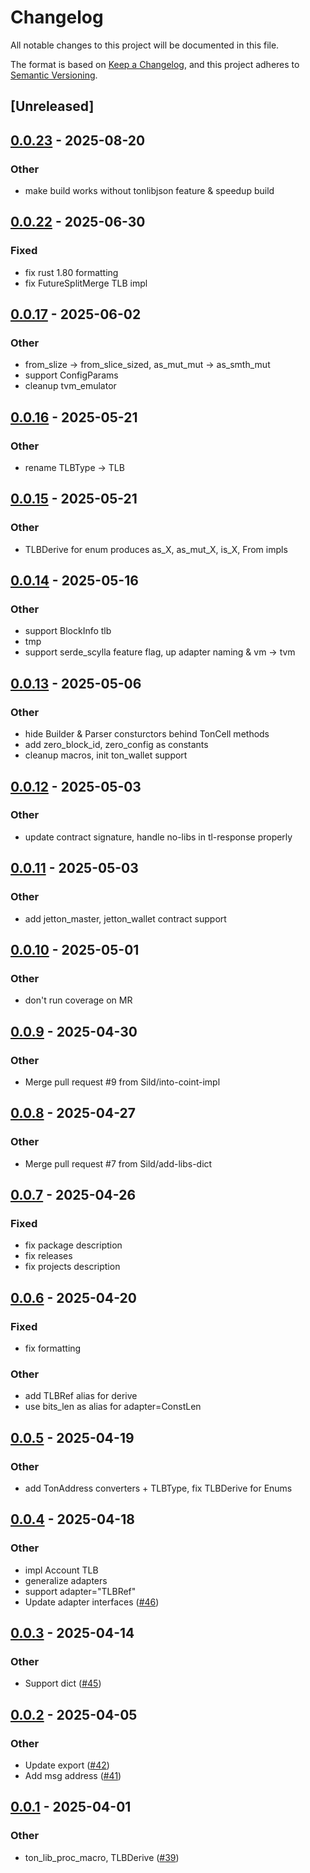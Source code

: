 # Changelog

All notable changes to this project will be documented in this file.

The format is based on [Keep a Changelog](https://keepachangelog.com/en/1.0.0/),
and this project adheres to [Semantic Versioning](https://semver.org/spec/v2.0.0.html).

## [Unreleased]

## [0.0.23](https://github.com/Sild/ton_lib_rs/compare/ton_lib_macros-v0.0.22...ton_lib_macros-v0.0.23) - 2025-08-20

### Other

- make build works without tonlibjson feature & speedup build

## [0.0.22](https://github.com/Sild/ton_lib_rs/compare/ton_lib_macros-v0.0.21...ton_lib_macros-v0.0.22) - 2025-06-30

### Fixed

- fix rust 1.80 formatting
- fix FutureSplitMerge TLB impl

## [0.0.17](https://github.com/Sild/ton_lib_rs/compare/ton_lib_macros-v0.0.16...ton_lib_macros-v0.0.17) - 2025-06-02

### Other

- from_slize -> from_slice_sized, as_mut_mut -> as_smth_mut
- support ConfigParams
- cleanup tvm_emulator

## [0.0.16](https://github.com/Sild/ton_lib_rs/compare/ton_lib_macros-v0.0.15...ton_lib_macros-v0.0.16) - 2025-05-21

### Other

- rename TLBType -> TLB

## [0.0.15](https://github.com/Sild/ton_lib_rs/compare/ton_lib_macros-v0.0.14...ton_lib_macros-v0.0.15) - 2025-05-21

### Other

- TLBDerive for enum produces as_X, as_mut_X, is_X, From<variant> impls

## [0.0.14](https://github.com/Sild/ton_lib_rs/compare/ton_lib_macros-v0.0.13...ton_lib_macros-v0.0.14) - 2025-05-16

### Other

- support BlockInfo tlb
- tmp
- support serde_scylla feature flag, up adapter naming & vm -> tvm

## [0.0.13](https://github.com/Sild/ton_lib_rs/compare/ton_lib_macros-v0.0.12...ton_lib_macros-v0.0.13) - 2025-05-06

### Other

- hide Builder & Parser consturctors behind TonCell methods
- add zero_block_id, zero_config as constants
- cleanup macros, init ton_wallet support

## [0.0.12](https://github.com/Sild/ton_lib_rs/compare/ton_lib_macros-v0.0.11...ton_lib_macros-v0.0.12) - 2025-05-03

### Other

- update contract signature, handle no-libs in tl-response properly

## [0.0.11](https://github.com/Sild/ton_lib_rs/compare/ton_lib_macros-v0.0.10...ton_lib_macros-v0.0.11) - 2025-05-03

### Other

- add jetton_master, jetton_wallet contract support

## [0.0.10](https://github.com/Sild/ton_lib_rs/compare/ton_lib_macros-v0.0.9...ton_lib_macros-v0.0.10) - 2025-05-01

### Other

- don't run coverage on MR

## [0.0.9](https://github.com/Sild/ton_lib_rs/compare/ton_lib_macros-v0.0.8...ton_lib_macros-v0.0.9) - 2025-04-30

### Other

- Merge pull request #9 from Sild/into-coint-impl

## [0.0.8](https://github.com/Sild/ton_lib_rs/compare/ton_lib_macros-v0.0.7...ton_lib_macros-v0.0.8) - 2025-04-27

### Other

- Merge pull request #7 from Sild/add-libs-dict

## [0.0.7](https://github.com/Sild/ton_lib_rs/compare/ton_lib_macros-v0.0.6...ton_lib_macros-v0.0.7) - 2025-04-26

### Fixed

- fix package description
- fix releases
- fix projects description

## [0.0.6](https://github.com/Sild/libs_rs/compare/ton_lib_proc_macro-v0.0.5...ton_lib_proc_macro-v0.0.6) - 2025-04-20

### Fixed

- fix formatting

### Other

- add TLBRef alias for derive
- use bits_len as alias for adapter=ConstLen

## [0.0.5](https://github.com/Sild/libs_rs/compare/ton_lib_proc_macro-v0.0.4...ton_lib_proc_macro-v0.0.5) - 2025-04-19

### Other

- add TonAddress converters + TLBType, fix TLBDerive for Enums

## [0.0.4](https://github.com/Sild/libs_rs/compare/ton_lib_proc_macro-v0.0.3...ton_lib_proc_macro-v0.0.4) - 2025-04-18

### Other

- impl Account TLB
- generalize adapters
- support adapter="TLBRef"
- Update adapter interfaces ([#46](https://github.com/Sild/libs_rs/pull/46))

## [0.0.3](https://github.com/Sild/libs_rs/compare/ton_lib_proc_macro-v0.0.2...ton_lib_proc_macro-v0.0.3) - 2025-04-14

### Other

- Support dict ([#45](https://github.com/Sild/libs_rs/pull/45))

## [0.0.2](https://github.com/Sild/libs_rs/compare/ton_lib_proc_macro-v0.0.1...ton_lib_proc_macro-v0.0.2) - 2025-04-05

### Other

- Update export ([#42](https://github.com/Sild/libs_rs/pull/42))
- Add msg address ([#41](https://github.com/Sild/libs_rs/pull/41))

## [0.0.1](https://github.com/Sild/libs_rs/releases/tag/ton_lib_proc_macro-v0.0.1) - 2025-04-01

### Other

- ton_lib_proc_macro, TLBDerive ([#39](https://github.com/Sild/libs_rs/pull/39))

<!-- Auto-update: 2025-10-15T11:34:56.806306 -->

<!-- Auto-update: 2025-10-16T12:24:54.932159 -->
